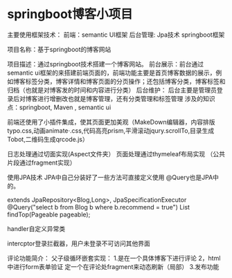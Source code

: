 # springboot博客小项目
 
主要使用框架技术：
前端：semantic UI框架
后台管理: Jpa技术 springboot框架

项目名称：基于springboot的博客网站

项目描述：通过springboot技术搭建一个博客网站。
前台展示：前台通过 semantic ui框架的来搭建前端页面的，前端功能主要是首页博客数据的展示，例如博客标签分类，博客详情和博客页面的分页操作；还包括博客分类，博客标签和归档（也就是对博客发的时间和内容进行分类）
 后台维护： 后台主要是管理员登录后对博客进行增删改也就是博客管理，还有分类管理和标签管理
涉及的知识点：springboot, Maven , semantic ui

前端还使用了小插件集成，使其页面更加美观（MakeDown编辑器，内容排版typo.css,动画animate·.css,代码高亮prism,平滑滚动jqury.scrollTo,目录生成Tobot,二维码生成qrcode.js）

日志处理通过切面实现(Aspect文件夹）
页面处理通过thymeleaf布局实现 （公共片段通过fragment实现）

使用JPA技术 JPA中自己分装好了一些方法可直接定义使用  @Query也是JPA中的。

extends JpaRepository<Blog,Long>, JpaSpecificationExecutor<Blog>
 @Query("select b from Blog b where b.recommend = true")
    List<Blog> findTop(Pageable pageable);
 
 
 handler自定义异常类
 
 intercptor登录拦截器，用户未登录不可访问其他界面
 
 评论功能简介：
 父子级循环嵌套实现：
 1.是在一个具体博客下进行评论
 2，html中进行form表单验证  定一个在评论处fragment来动态刷新（局部）
 3.发布功能

